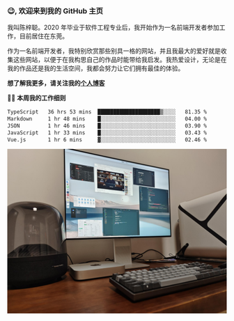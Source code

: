 ### 😉, 欢迎来到我的 GitHub 主页

我叫陈梓聪。2020 年毕业于软件工程专业后，我开始作为一名前端开发者参加工作，目前居住在东莞。

作为一名前端开发者，我特别欣赏那些别具一格的网站，并且我最大的爱好就是收集这些网站，以便于在我构思自己的作品时能带给我启发。我热爱设计，无论是在我的作品还是我的生活空间，我都会努力让它们拥有最佳的体验。

**想了解我更多，请关注我的[个人博客](https://leoku.top)**

🧑‍💻 **本周我的工作细则**
<!--START_SECTION:waka-->
```text
TypeScript   36 hrs 53 mins  ████████████████████▒░░░░   81.35 % 
Markdown     1 hr 48 mins    █░░░░░░░░░░░░░░░░░░░░░░░░   04.00 % 
JSON         1 hr 46 mins    █░░░░░░░░░░░░░░░░░░░░░░░░   03.90 % 
JavaScript   1 hr 33 mins    █░░░░░░░░░░░░░░░░░░░░░░░░   03.43 % 
Vue.js       1 hr 6 mins     ▓░░░░░░░░░░░░░░░░░░░░░░░░   02.46 % 
```
<!--END_SECTION:waka-->

![desktop](./mine.jpg)
